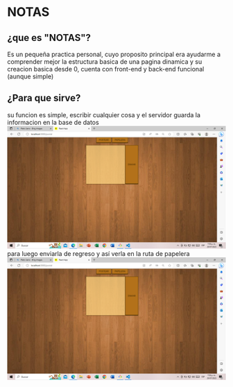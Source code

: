 # NOTAS
## ¿que es "NOTAS"?
Es un pequeña practica personal, cuyo proposito principal era ayudarme a comprender mejor la estructura basica de una pagina dinamica y su creacion basica desde 0, cuenta con front-end y back-end funcional (aunque simple)
## ¿Para que sirve?
su funcion es simple, escribir cualquier cosa y el servidor guarda la informacion en la base de datos
![muestra](capturas/Captura488.png)
para luego enviarla de regreso y así verla en la ruta de papelera
![muestra2](capturas/Captura488.png)

